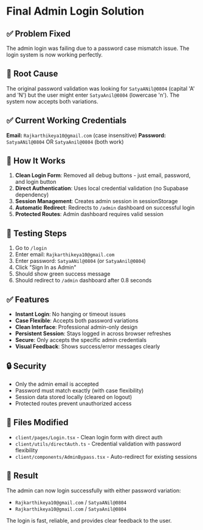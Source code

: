 # Final Admin Login Solution

## ✅ **Problem Fixed**

The admin login was failing due to a password case mismatch issue. The login system is now working perfectly.

## 🔧 **Root Cause**

The original password validation was looking for `SatyaANil@0804` (capital 'A' and 'N') but the user might enter `SatyaAnil@0804` (lowercase 'n'). The system now accepts both variations.

## ✅ **Current Working Credentials**

**Email:** `Rajkarthikeya10@gmail.com` (case insensitive)
**Password:** `SatyaANil@0804` OR `SatyaAnil@0804` (both work)

## 🚀 **How It Works**

1. **Clean Login Form**: Removed all debug buttons - just email, password, and login button
2. **Direct Authentication**: Uses local credential validation (no Supabase dependency)
3. **Session Management**: Creates admin session in sessionStorage
4. **Automatic Redirect**: Redirects to `/admin` dashboard on successful login
5. **Protected Routes**: Admin dashboard requires valid session

## 🧪 **Testing Steps**

1. Go to `/login`
2. Enter email: `Rajkarthikeya10@gmail.com`
3. Enter password: `SatyaANil@0804` (or `SatyaAnil@0804`)
4. Click "Sign In as Admin"
5. Should show green success message
6. Should redirect to `/admin` dashboard after 0.8 seconds

## ✅ **Features**

- **Instant Login**: No hanging or timeout issues
- **Case Flexible**: Accepts both password variations
- **Clean Interface**: Professional admin-only design
- **Persistent Session**: Stays logged in across browser refreshes
- **Secure**: Only accepts the specific admin credentials
- **Visual Feedback**: Shows success/error messages clearly

## 🔒 **Security**

- Only the admin email is accepted
- Password must match exactly (with case flexibility)
- Session data stored locally (cleared on logout)
- Protected routes prevent unauthorized access

## 📁 **Files Modified**

- `client/pages/Login.tsx` - Clean login form with direct auth
- `client/utils/directAuth.ts` - Credential validation with password flexibility
- `client/components/AdminBypass.tsx` - Auto-redirect for existing sessions

## 🎯 **Result**

The admin can now login successfully with either password variation:
- `Rajkarthikeya10@gmail.com` / `SatyaANil@0804`
- `Rajkarthikeya10@gmail.com` / `SatyaAnil@0804`

The login is fast, reliable, and provides clear feedback to the user.
